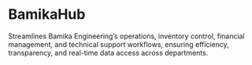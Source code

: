 # BamikaHub
Streamlines Bamika Engineering’s operations, inventory control, financial management, and technical support workflows, ensuring efficiency, transparency, and real-time data access across departments.
